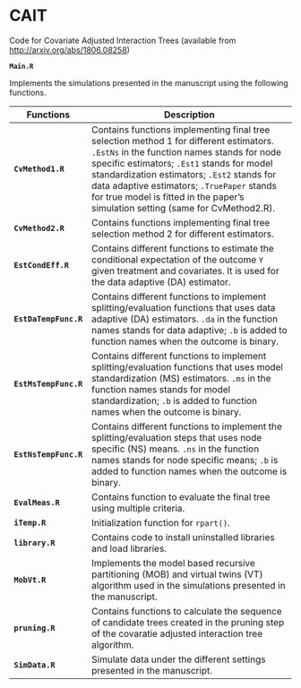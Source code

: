 # CAIT
Code for Covariate Adjusted Interaction Trees (available from http://arxiv.org/abs/1806.08258)

**`Main.R`**

Implements the simulations presented in the manuscript using the following functions.

Functions | Description
----------|------------
**`CvMethod1.R`** | Contains functions implementing final tree selection method 1 for different estimators. `.EstNs` in the function names stands for node specific estimators; `.Est1` stands for model standardization estimators; `.Est2` stands for data adaptive estimators; `.TruePaper` stands for true model is fitted in the paper’s simulation setting (same for CvMethod2.R).
**`CvMethod2.R`** | Contains functions implementing final tree selection method 2 for different estimators. 
**`EstCondEff.R`** | Contains different functions to estimate the conditional expectation of the outcome `Y` given treatment and covariates. It is used for the data adaptive (DA) estimator.
**`EstDaTempFunc.R`** | Contains different functions to implement splitting/evaluation functions that uses data adaptive (DA) estimators. `.da` in the function names stands for data adaptive; `.b` is added to function names when the outcome is binary.
**`EstMsTempFunc.R`** | Contains different functions to implement splitting/evaluation functions that uses model standardization (MS) estimators. `.ms` in the function names stands for model standardization; `.b` is added to function names when the outcome is binary.
**`EstNsTempFunc.R`** | Contains different functions to implement the splitting/evaluation steps that uses node specific (NS) means. `.ns` in the function names stands for node specific means; `.b` is added to function names when the outcome is binary.
**`EvalMeas.R`** | Contains function to evaluate the final tree using multiple criteria.
**`iTemp.R`** | Initialization function for `rpart()`.
**`library.R`** | Contains code to install uninstalled libraries and load libraries. 
**`MobVt.R`** | Implements the model based recursive partitioning (MOB) and virtual twins (VT) algorithm used in the simulations presented in the manuscript.
**`pruning.R`** | Contains functions to calculate the sequence of candidate trees created in the pruning step of the covaratie adjusted interaction tree algorithm.
**`SimData.R`** | Simulate data under the different settings presented in the manuscript. 
